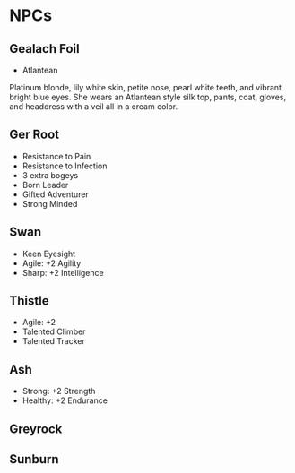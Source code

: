 # NPCs

## Gealach Foil

* Atlantean

Platinum blonde, lily white skin, petite nose, pearl white teeth, and vibrant bright blue eyes.
She wears an Atlantean style silk top, pants, coat, gloves, and headdress with a veil all in a cream color.

## Ger Root

* Resistance to Pain
* Resistance to Infection
* 3 extra bogeys
* Born Leader
* Gifted Adventurer
* Strong Minded

## Swan

* Keen Eyesight
* Agile: +2 Agility
* Sharp: +2 Intelligence

## Thistle

* Agile: +2 
* Talented Climber
* Talented Tracker

## Ash

* Strong: +2 Strength
* Healthy: +2 Endurance

## Greyrock

## Sunburn

